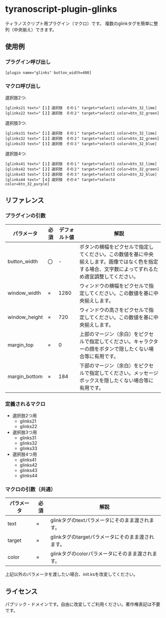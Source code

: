# tyranoscript-plugin-glinks

ティラノスクリプト用プラグイン（マクロ）です。
複数のglinkタグを簡単に整列（中央揃え）できます。

## 使用例

### プラグイン呼び出し

```
[plugin name="glinks" button_width=400]
```

### マクロ呼び出し

選択肢2つ:

```
[glinks21 text="【１】選択肢　その１" target=*select1 color=btn_32_lime]
[glinks22 text="【２】選択肢　その２" target=*select2 color=btn_32_green]
```

選択肢3つ:

```
[glinks31 text="【１】選択肢　その１" target=*select1 color=btn_32_lime]
[glinks32 text="【２】選択肢　その２" target=*select2 color=btn_32_green]
[glinks33 text="【３】選択肢　その３" target=*select3 color=btn_32_blue]
```

選択肢4つ:

```
[glinks41 text="【１】選択肢　その１" target=*select1 color=btn_32_lime]
[glinks42 text="【２】選択肢　その２" target=*select2 color=btn_32_green]
[glinks43 text="【３】選択肢　その３" target=*select3 color=btn_32_blue]
[glinks44 text="【４】選択肢　その４" target=*select4 color=btn_32_purple]
```

## リファレンス

### プラグインの引数

|パラメータ|必須|デフォルト値|解説|
|---|---|---|---|
|button_width|〇|-|ボタンの横幅をピクセルで指定してください。この数値を基に中央揃えします。画像ではなく色を指定する場合、文字数によってずれるため適宜調整してください。|
|window_width|×|1280|ウィンドウの横幅をピクセルで指定してください。この数値を基に中央揃えします。|
|window_height|×|720|ウィンドウの高さをピクセルで指定してください。この数値を基に中央揃えします。|
|margin_top|×|0|上部のマージン（余白）をピクセルで指定してください。キャラクターの顔をボタンで隠したくない場合等に有用です。|
|margin_bottom|×|184|下部のマージン（余白）をピクセルで指定してください。メッセージボックスを隠したくない場合等に有用です。|

### 定義されるマクロ

* 選択肢2つ用
  * glinks21
  * glinks22
* 選択肢3つ用
  * glinks31
  * glinks32
  * glinks33
* 選択肢4つ用
  * glinks41
  * glinks42
  * glinks43
  * glinks44

### マクロの引数（共通）

|パラメータ|必須|解説|
|---|---|---|
|text|×|glinkタグのtextパラメータにそのまま渡されます。|
|target|×|glinkタグのtargetパラメータにそのまま渡されます。|
|color|×|glinkタグのcolorパラメータにそのまま渡されます。|

上記以外のパラメータを渡したい場合、init.ksを改変してください。

## ライセンス

パブリック・ドメインです。自由に改変してご利用ください。著作権表記は不要です。
